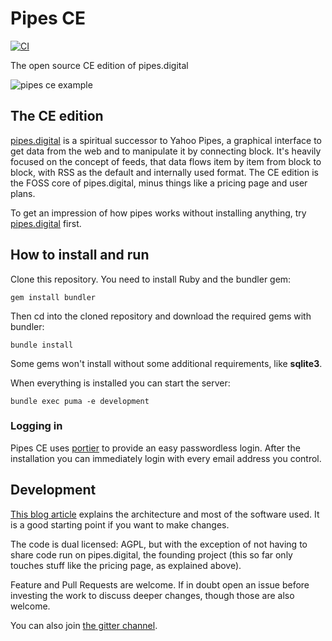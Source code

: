 # Pipes CE

[![CI](https://github.com/pipes-digital/pipes/actions/workflows/ci.yml/badge.svg)](https://github.com/pipes-digital/pipes/actions/workflows/ci.yml)

The open source CE edition of pipes.digital

![pipes ce example](https://www.onli-blogging.de/uploads/pipesce.png)

## The CE edition

[pipes.digital](https://www.pipes.digital) is a spiritual successor to Yahoo Pipes, a graphical interface to get data from the web and to manipulate it by connecting block. It's heavily focused on the concept of feeds, that data flows item by item from block to block, with RSS as the default and internally used format. The CE edition is the FOSS core of pipes.digital, minus things like a pricing page and user plans.

To get an impression of how pipes works without installing anything, try [pipes.digital](https://www.pipes.digital/) first.

## How to install and run

Clone this repository. You need to install Ruby and the bundler gem:

    gem install bundler

Then cd into the cloned repository and download the required gems with bundler:

    bundle install

Some gems won't install without some additional requirements, like **sqlite3**.

When everything is installed you can start the server:

    bundle exec puma -e development

### Logging in

Pipes CE uses [portier](https://portier.github.io/) to provide an easy passwordless login. After the installation you can immediately login with every email address you control.

## Development

[This blog article](https://www.pipes.digital/blog/8/The%20Architecture%20and%20Software%20behind%20Pipes) explains the architecture and most of the software used. It is a good starting point if you want to make changes.

The code is dual licensed: AGPL, but with the exception of not having to share code run on pipes.digital, the founding project (this so far only touches stuff like the pricing page, as explained above).

Feature and Pull Requests are welcome. If in doubt open an issue before investing the work to discuss deeper changes, though those are also welcome.

You can also join [the gitter channel](https://gitter.im/pipes-digital/community).
